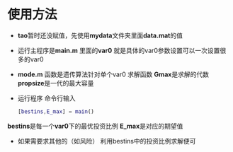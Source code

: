 # 使用方法

+ **tao**暂时还没赋值，先使用**mydata**文件夹里面**data.mat**的值

+ 运行主程序是**main.m**  里面的**var0** 就是具体的var0参数设置可以一次设置很多的var0

+ **mode.m** 函数是遗传算法针对单个var0 求解函数  **Gmax**是求解的代数**propsize**是一代的最大容量

+ 运行程序 命令行输入

  ```matlab
  [bestins,E_max] = main()
  ```

  

**bestins**是每一个**var0**下的最优投资比例 **E_max**是对应的期望值

+ 如果需要求其他的（如风险） 利用bestins中的投资比例求解便可
